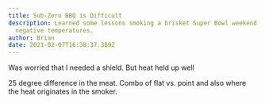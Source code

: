```yaml
---
title: Sub-Zero BBQ is Difficult
description: Learned some lessons smoking a brisket Super Bowl weekend in
  negative temperatures.
author: Brian
date: 2021-02-07T16:38:37.389Z
---
```

Was worried that I needed a shield. But heat held up well

25 degree difference in the meat. Combo of flat vs. point and also where the heat originates in the smoker.
